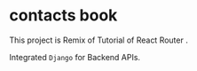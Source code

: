 # contacts book

This project is Remix of  Tutorial of React Router .

Integrated  `Django` for Backend APIs.
